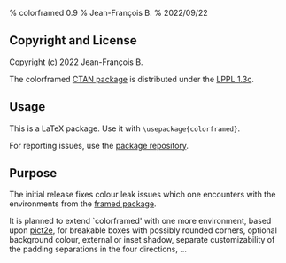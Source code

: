 % colorframed 0.9
% Jean-François B.
% 2022/09/22

## Copyright and License

Copyright (c) 2022 Jean-François B.

The colorframed [CTAN package](https://ctan.org/pkg/colorframed) is
distributed under the [LPPL 1.3c](https://ctan.org/license/lppl1.3c).

## Usage

This is a LaTeX package.  Use it with `\usepackage{colorframed}`.

For reporting issues, use the
[package repository](https://github.com/jfbu/colorframed).

## Purpose

The initial release fixes colour leak issues which one encounters
with the environments from the [framed package](https://ctan.org/pkg/framed).

It is planned to extend `colorframed' with one more environment, based
upon [pict2e](https://ctan.org/pkg/pict2e), for breakable boxes with
possibly rounded corners, optional background colour, external or inset
shadow, separate customizability of the padding separations in the four
directions, ...

<!--
%! Local variables:
%! sentence-end-double-space: t
%! fill-column: 72
%! End:
-->

